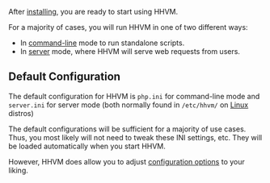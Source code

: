 After [installing](../installing/introduction.md), you are ready to start using HHVM.

For a majority of cases, you will run HHVM in one of two different ways:

* In [command-line](./command-line.md) mode to run standalone scripts.
* In [server](./server.md) mode, where HHVM will serve web requests from users.

## Default Configuration

The default configuration for HHVM is `php.ini` for command-line mode and `server.ini` for server mode (both normally found in `/etc/hhvm/` on [Linux](../installation/linux.md) distros) 

The default configurations will be sufficient for a majority of use cases. Thus, you most likely will not need to tweak these INI settings, etc. They will be loaded automatically when you start HHVM.

However, HHVM does allow you to adjust [configuration options](../configuration/introduction.md) to your liking.
